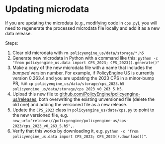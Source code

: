 # Updating microdata

If you are updating the microdata (e.g., modifying code in `cps.py`), you will need to regenerate the processed microdata file locally and add it as a new data release.

Steps:
1. Clear old microdata with `rm policyengine_us/data/storage/*.h5`
2. Generate new microdata in Python with a command like this: `python -c "from policyengine_us.data import CPS_2023; CPS_2023().generate()"`
3. Make a copy of the new microdata file with a name that includes the _bumped_ version number. For example, if PolicyEngine US is currently version 0.263.4 and you are updating the 2023 CPS in a minor-bump PR, run `cp policyengine_us/data/storage/cps_2023.h5 policyengine_us/data/storage/cps_2023_v0_263_5.h5`.
4. Upload this new file to [github.com/PolicyEngine/policyengine-us/releases](https://github.com/PolicyEngine/policyengine-us/releases), both overwriting the existing unversioned file (delete the old one) and adding the versioned file as a new release.
5. Update the `CPS_2023` class in `policyengine_us/data/cps.py` to point to the new versioned file, e.g. `new_url="release://policyengine/policyengine-us/cps-2023/cps_2023_v0_263_5.h5",`.
6. Verify that this works by downloading it, e.g. `python -c "from policyengine_us.data import CPS_2023; CPS_2023().download()"`.
